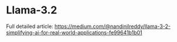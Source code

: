 # Llama-3.2

Full detailed article: https://medium.com/@nandinilreddy/llama-3-2-simplifying-ai-for-real-world-applications-fe99641b1b01 
